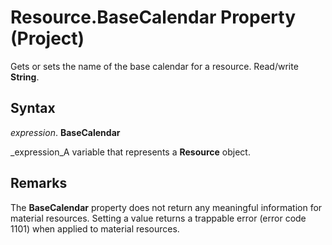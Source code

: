 
# Resource.BaseCalendar Property (Project)

Gets or sets the name of the base calendar for a resource. Read/write  **String**.


## Syntax

 _expression_. **BaseCalendar**

 _expression_A variable that represents a  **Resource** object.


## Remarks

The  **BaseCalendar** property does not return any meaningful information for material resources. Setting a value returns a trappable error (error code 1101) when applied to material resources.

